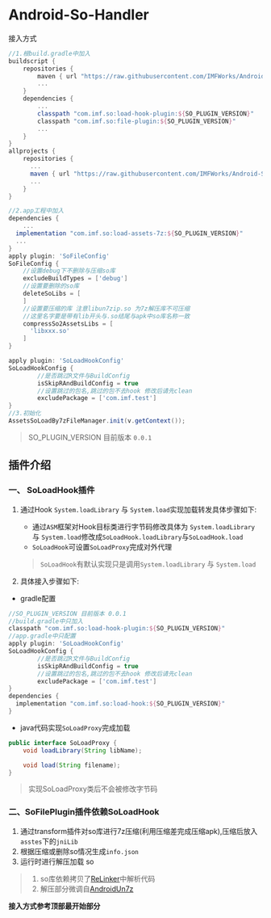 # Android-So-Handler

接入方式

```groovy
//1.根build.gradle中加入
buildscript {
    repositories {
        maven { url "https://raw.githubusercontent.com/IMFWorks/Android-So-Handler/master/maven" }
        ...
    }
    dependencies {
        ...
        classpath "com.imf.so:load-hook-plugin:${SO_PLUGIN_VERSION}" 
        classpath "com.imf.so:file-plugin:${SO_PLUGIN_VERSION}"
        ...
    }
}
allprojects {
    repositories {
      ...
      maven { url "https://raw.githubusercontent.com/IMFWorks/Android-So-Handler/master/maven" }
      ...
    }
}

//2.app工程中加入
dependencies {
	...
  implementation "com.imf.so:load-assets-7z:${SO_PLUGIN_VERSION}"
  ...
}
apply plugin: 'SoFileConfig'
SoFileConfig {
    //设置debug下不删除与压缩so库
    excludeBuildTypes = ['debug']
    //设置要删除的so库
    deleteSoLibs = [
    ]
    //设置要压缩的库 注意libun7zip.so 为7z解压库不可压缩
  	//这里名字要是带有lib开头与.so结尾与apk中so库名称一致
    compressSo2AssetsLibs = [
      'libxxx.so'
    ]
}

apply plugin: 'SoLoadHookConfig'
SoLoadHookConfig {
		//是否跳过R文件与BuildConfig
		isSkipRAndBuildConfig = true
		//设置跳过的包名,跳过的包不去hook 修改后请先clean
		excludePackage = ['com.imf.test']
}
//3.初始化 
AssetsSoLoadBy7zFileManager.init(v.getContext());
```

> SO_PLUGIN_VERSION 目前版本 `0.0.1`

## 插件介绍

### 一、 SoLoadHook插件

1. 通过Hook `System.loadLibrary` 与 `System.load`实现加载转发具体步骤如下:

   * 通过`ASM`框架对Hook目标类进行字节码修改具体为 `System.loadLibrary` 与 `System.load`修改成`SoLoadHook.loadLibrary`与`SoLoadHook.load` 
   * `SoLoadHook`可设置`SoLoadProxy`完成对外代理

    > `SoLoadHook`有默认实现只是调用`System.loadLibrary` 与 `System.load`

2. 具体接入步骤如下:

* gradle配置

```groovy
//SO_PLUGIN_VERSION 目前版本 0.0.1
//build.gradle中只加入
classpath "com.imf.so:load-hook-plugin:${SO_PLUGIN_VERSION}" 
//app.gradle中只配置
apply plugin: 'SoLoadHookConfig'
SoLoadHookConfig {
		//是否跳过R文件与BuildConfig
		isSkipRAndBuildConfig = true
		//设置跳过的包名,跳过的包不去hook 修改后请先clean
		excludePackage = ['com.imf.test']
}
dependencies {
  implementation "com.imf.so:load-hook:${SO_PLUGIN_VERSION}"
}
```

* java代码实现`SoLoadProxy`完成加载


```java
public interface SoLoadProxy {
    void loadLibrary(String libName);

    void load(String filename);
}
```

> 实现SoLoadProxy类后不会被修改字节码

### 二、SoFilePlugin插件依赖SoLoadHook

1. 通过transform插件对so库进行7z压缩(利用压缩差完成压缩apk),压缩后放入`asstes`下的`jniLib`
2. 根据压缩或删除so情况生成`info.json`
3. 运行时进行解压加载 so

> 1. so库依赖拷贝了[ReLinker](https://github.com/KeepSafe/ReLinker)中解析代码
> 2. 解压部分微调自[AndroidUn7z](https://github.com/hzy3774/AndroidUn7zip)

**接入方式参考顶部最开始部分**

